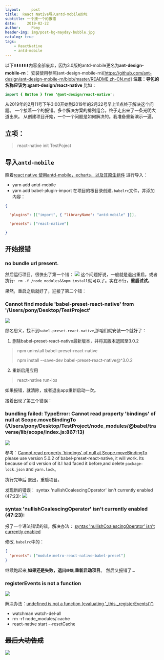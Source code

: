 ```yaml
---
layout:     post
title:  React Native导入antd-mobile的坑
subtitle: 一个接一个的报错
date:     2019-02-22
author:     Pony
header-img: img/post-bg-mayday-bubble.jpg
catalog: true
tags:
    - ReactNative
    - antd-mobile
---
```



以下⬇️⬇️⬇️⬇️⬇️⬇️内容全部废弃，因为3.0版的antd-mobile更名为**ant-design-mobile-rn**：
安装使用参照(ant-design-mobile-rn)[https://github.com/ant-design/ant-design-mobile-rn/blob/master/README.zh-CN.md]
**注意：导包的名称应该为:@ant-design/react-native**
比如：
```java
import { Button } from '@ant-design/react-native';
```


从2019年的2月11号下午3:00开始到2019年的2月22号早上11点终于解决这个问题。
一个接着一个的报错。多个解决方案的排列组合。终于走出来了一条光明大道出来。
从创建项目开始，一个一个问题是如何解决的。我准备重新演示一遍。
## 立项：
>react-native init TestPoject

## 导入`antd-mobile`
照着[react native 使用antd-mobile，echarts，以及其原生组件](https://www.jianshu.com/p/fb5453910263)
进行导入：
* yarn add antd-mobile
* yarn add babel-plugin-import
在项目的根目录创建`.babelrc`文件，并添加内容：

```json
{

  "plugins": [["import", { "libraryName": "antd-mobile" }]],

  "presets": ["react-native"]

}
```


## 开始报错
### no bundle url present.
然后运行项目，很快出了第一个错：
![](https://ws4.sinaimg.cn/large/006tKfTcly1g0f545ogumj309o0izwff.jpg)
这个问题好说，一般就是退出重启，或者执行`: rm -f /node_modules&&npm install`就可以了。实在不行，**重启试试**。

果然，重启之后就好了，迎接了第二个错：
### Cannot find module 'babel-preset-react-native' from '/Users/pony/Desktop/TestProject'
![](https://ws4.sinaimg.cn/large/006tKfTcly1g0f54wy2p1j309o0iz40i.jpg)


顾名思义，找不到`babel-preset-react-native`,那咱们就安装一个就好了：

1. 删除babel-preset-react-native最新版本，并将其版本退回至3.0.2
>npm uninstall babel-preset-react-native
>
>npm install --save-dev babel-preset-react-native@^3.0.2

2. 重新启用应用
>react-native run-ios

如果报错，就清除，或者退出app重新启动一次。

接着出现了第三个错误：
###  bundling failed: TypeError: Cannot read property 'bindings' of null at Scope.moveBindingTo (/Users/pony/Desktop/TestProject/node_modules/@babel/traverse/lib/scope/index.js:867:13)
![](https://ws2.sinaimg.cn/large/006tKfTcly1g0f55xz6ykj309o0izjsz.jpg)


参考：[Cannot read property 'bindings' of null at Scope.moveBindingTo](https://github.com/babel/babel/issues/8575)
please use version 5.0.2 of babel-preset-react-native, it will work. Its because of old version of it.I had faced it before,and delete `package-lock.json` and `yarn.lock`。

执行完毕后 退出，重启项目。

发现新的错误：
 syntax 'nullishCoalescingOperator' isn't currently enabled (47:23):
![](https://ws4.sinaimg.cn/large/006tKfTcly1g0f58lt1voj309o0iz76p.jpg)


### syntax 'nullishCoalescingOperator' isn't currently enabled (47:23):
 报了一个语法错误的错，解决办法：
 [syntax 'nullishCoalescingOperator' isn't currently enabled](https://stackoverflow.com/questions/53944204/syntax-nullishcoalescingoperator-isnt-currently-enabled)
 
 修改`.babelrc`中的：
 
```json
{
  "presets": ["module:metro-react-native-babel-preset"]
}
```


继续跑起来,**如果还是失败，退出`终端`,重新启动项目**。
然后又报错了...
### registerEvents is not a function
![](https://ws1.sinaimg.cn/large/006tKfTcly1g0f594o21cj309o0izmyg.jpg)
   
  解决办法：[undefined is not a function (evaluating '_this._registerEvents()')](https://stackoverflow.com/questions/52713101/undefined-is-not-a-function-evaluating-this-registerevents)
  * watchman watch-del-all
  * rm -rf node_modules/.cache
  * react-native start --resetCache
  

  ## ~~最后大功告成~~
![](https://ws4.sinaimg.cn/large/006tKfTcly1g0f52xqtvkj309o0izt92.jpg)


  
